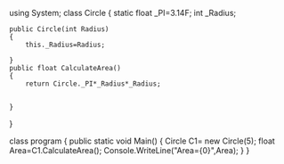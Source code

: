 using System;
class Circle
{
    static float _PI=3.14F;
    int _Radius;

    public Circle(int Radius)
    {
        this._Radius=Radius;

    }
    public float CalculateArea()
    {
        return Circle._PI*_Radius*_Radius;


    }
}

class program
{
    public static void Main()
    {
        Circle C1= new Circle(5);
        float Area=C1.CalculateArea();
        Console.WriteLine("Area={0}",Area);
    }
}

